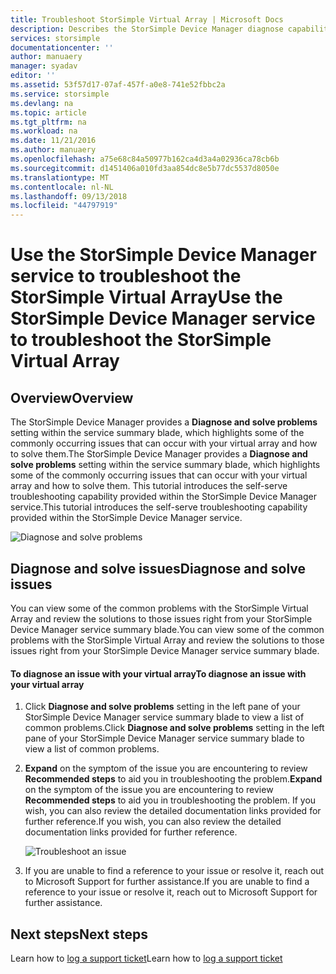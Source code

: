 ```yaml
---
title: Troubleshoot StorSimple Virtual Array | Microsoft Docs
description: Describes the StorSimple Device Manager diagnose capability and explains how to use it to troubleshoot your StorSimple Virtual Array.
services: storsimple
documentationcenter: ''
author: manuaery
manager: syadav
editor: ''
ms.assetid: 53f57d17-07af-457f-a0e8-741e52fbbc2a
ms.service: storsimple
ms.devlang: na
ms.topic: article
ms.tgt_pltfrm: na
ms.workload: na
ms.date: 11/21/2016
ms.author: manuaery
ms.openlocfilehash: a75e68c84a50977b162ca4d3a4a02936ca78cb6b
ms.sourcegitcommit: d1451406a010fd3aa854dc8e5b77dc5537d8050e
ms.translationtype: MT
ms.contentlocale: nl-NL
ms.lasthandoff: 09/13/2018
ms.locfileid: "44797919"
---
```

# <a name="use-the-storsimple-device-manager-service-to-troubleshoot-the-storsimple-virtual-array"></a><span data-ttu-id="b460b-103">Use the StorSimple Device Manager service to troubleshoot the StorSimple Virtual Array</span><span class="sxs-lookup"><span data-stu-id="b460b-103">Use the StorSimple Device Manager service to troubleshoot the StorSimple Virtual Array</span></span>
## <a name="overview"></a><span data-ttu-id="b460b-104">Overview</span><span class="sxs-lookup"><span data-stu-id="b460b-104">Overview</span></span>

<span data-ttu-id="b460b-105">The StorSimple Device Manager provides a **Diagnose and solve problems** setting within the service summary blade, which highlights some of the commonly occurring issues that can occur with your virtual array and how to solve them.</span><span class="sxs-lookup"><span data-stu-id="b460b-105">The StorSimple Device Manager provides a **Diagnose and solve problems** setting within the service summary blade, which highlights some of the commonly occurring issues that can occur with your virtual array and how to solve them.</span></span> <span data-ttu-id="b460b-106">This tutorial introduces the self-serve troubleshooting capability provided within the StorSimple Device Manager service.</span><span class="sxs-lookup"><span data-stu-id="b460b-106">This tutorial introduces the self-serve troubleshooting capability provided within the StorSimple Device Manager service.</span></span>

![Diagnose and solve problems](./media/storsimple-virtual-array-diagnose-problems/diagnose-problems-main.png)

## <a name="diagnose-and-solve-issues"></a><span data-ttu-id="b460b-108">Diagnose and solve issues</span><span class="sxs-lookup"><span data-stu-id="b460b-108">Diagnose and solve issues</span></span>

<span data-ttu-id="b460b-109">You can view some of the common problems with the StorSimple Virtual Array and review the solutions to those issues right from your StorSimple Device Manager service summary blade.</span><span class="sxs-lookup"><span data-stu-id="b460b-109">You can view some of the common problems with the StorSimple Virtual Array and review the solutions to those issues right from your StorSimple Device Manager service summary blade.</span></span>

#### <a name="to-diagnose-an-issue-with-your-virtual-array"></a><span data-ttu-id="b460b-110">To diagnose an issue with your virtual array</span><span class="sxs-lookup"><span data-stu-id="b460b-110">To diagnose an issue with your virtual array</span></span>

1. <span data-ttu-id="b460b-111">Click **Diagnose and solve problems** setting in the left pane of your StorSimple Device Manager service summary blade to view a list of common problems.</span><span class="sxs-lookup"><span data-stu-id="b460b-111">Click **Diagnose and solve problems** setting in the left pane of your StorSimple Device Manager service summary blade to view a list of common problems.</span></span>

2. <span data-ttu-id="b460b-112">**Expand** on the symptom of the issue you are encountering to review **Recommended steps** to aid you in troubleshooting the problem.</span><span class="sxs-lookup"><span data-stu-id="b460b-112">**Expand** on the symptom of the issue you are encountering to review **Recommended steps** to aid you in troubleshooting the problem.</span></span> <span data-ttu-id="b460b-113">If you wish, you can also review the detailed documentation links provided for further reference.</span><span class="sxs-lookup"><span data-stu-id="b460b-113">If you wish, you can also review the detailed documentation links provided for further reference.</span></span>
   
    ![Troubleshoot an issue](./media/storsimple-virtual-array-diagnose-problems/diagnose-problems-offline.png)

3. <span data-ttu-id="b460b-115">If you are unable to find a reference to your issue or resolve it, reach out to Microsoft Support for further assistance.</span><span class="sxs-lookup"><span data-stu-id="b460b-115">If you are unable to find a reference to your issue or resolve it, reach out to Microsoft Support for further assistance.</span></span>

## <a name="next-steps"></a><span data-ttu-id="b460b-116">Next steps</span><span class="sxs-lookup"><span data-stu-id="b460b-116">Next steps</span></span>
<span data-ttu-id="b460b-117">Learn how to [log a support ticket](storsimple-virtual-array-log-support-ticket.md)</span><span class="sxs-lookup"><span data-stu-id="b460b-117">Learn how to [log a support ticket](storsimple-virtual-array-log-support-ticket.md)</span></span>

